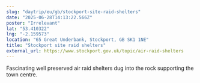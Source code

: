 ```yaml
---
slug: "daytrip/eu/gb/stockport-site-raid-shelters"
date: "2025-06-28T14:13:22.566Z"
poster: "Irrelevant"
lat: "53.410322"
lng: "-2.159573"
location: "65 Great Underbank, Stockport, GB SK1 1NE"
title: "Stockport site raid shelters"
external_url: https://www.stockport.gov.uk/topic/air-raid-shelters
---
```

Fascinating well preserved air raid shelters dug into the rock supporting the town centre. 